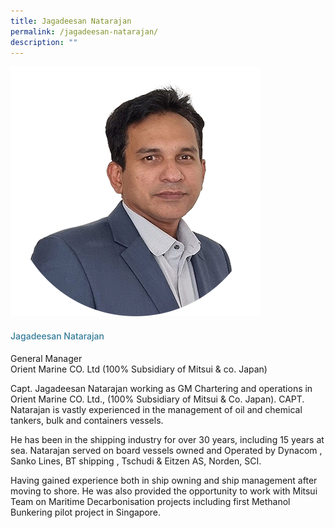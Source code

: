 ```yaml
---
title: Jagadeesan Natarajan
permalink: /jagadeesan-natarajan/
description: ""
---
```

<div class="row"> <div class="col is-3"> <img src="/images/Speakers_23/Session2/capt natarajan.png"> </div> <div class="col is-9 speaker-details"> <h4>Jagadeesan Natarajan</h4> <p>General Manager<br> Orient Marine CO. Ltd (100% Subsidiary of Mitsui &amp; co. Japan) <br> </p> <p> Capt. Jagadeesan Natarajan working as GM Chartering and operations in Orient Marine CO. Ltd., (100% Subsidiary of Mitsui &amp; Co. Japan). CAPT. Natarajan is vastly experienced in the management of oil and chemical tankers, bulk and containers vessels.</p> <p>He has been in the shipping industry for over 30 years, including 15 years at sea. Natarajan served on board vessels owned and Operated by Dynacom , Sanko Lines, BT shipping , Tschudi &amp; Eitzen AS, Norden, SCI. </p> <p>Having gained experience both in ship owning and ship management after moving to shore. He was also provided the opportunity to work with Mitsui Team on Maritime Decarbonisation projects including first Methanol Bunkering pilot project in Singapore.</p> </div> </div>







<style type="text/css"> 
    .is-left{
      text-align: left;
    }
    h4{
      font-weight: 500; 
      color: #337B9A !important;
    }
     .speaker-details p { text-align: justified; }
  </style>